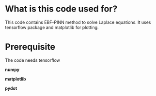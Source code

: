 # What is this code used for?
This code contains EBF-PINN method to solve Laplace equations. It uses tensorflow package and matplotlib for plotting.
# Prerequisite
The code needs
tensorflow

**numpy**

**matplotlib**

**pydot**
